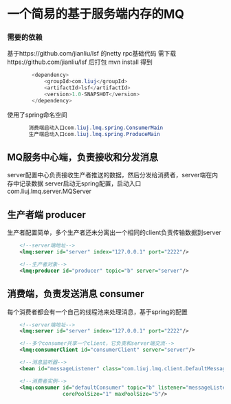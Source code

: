 一个简易的基于服务端内存的MQ
===

### 需要的依赖

基于https://github.com/jianliu/lsf 的netty rpc基础代码
需下载https://github.com/jianliu/lsf ִ后打包 mvn install
得到

```java
        <dependency>
            <groupId>com.liuj</groupId>
            <artifactId>lsf</artifactId>
            <version>1.0-SNAPSHOT</version>
        </dependency>
```
使用了spring命名空间
```java
       消费端启动入口com.liuj.lmq.spring.ConsumerMain
       生产端启动入口com.liuj.lmq.spring.ProduceMain
```

## MQ服务中心端，负责接收和分发消息
server配置中心负责接收生产者推送的数据，然后分发给消费者，server端在内存中记录数据
       server启动无spring配置，启动入口
       com.liuj.lmq.server.MQServer

## 生产者端 producer
生产者配置简单，多个生产者还未分离出一个相同的client负责传输数据到server
```xml
    <!--server端地址-->
    <lmq:server id="server" index="127.0.0.1" port="2222"/>

    <!--生产者对象-->
    <lmq:producer id="producer" topic="b" server="server"/>
```
## 消费端，负责发送消息 consumer
每个消费者都会有一个自己的线程池来处理消息，基于spring的配置
```xml
    <!--server端地址-->
    <lmq:server id="server" index="127.0.0.1" port="2222"/>

	<!--多个consumer共享一个client，它负责和server端交流-->
    <lmq:consumerClient id="consumerClient" server="server"/>

	<!--消息监听器-->
    <bean id="messageListener" class="com.liuj.lmq.client.DefaultMessageListener"/>

	<!--消费者实例-->
	<lmq:consumer id="defaultConsumer" topic="b" listener="messageListener" transport="consumerClient"
                  corePoolSize="1" maxPoolSize="5"/>

```
